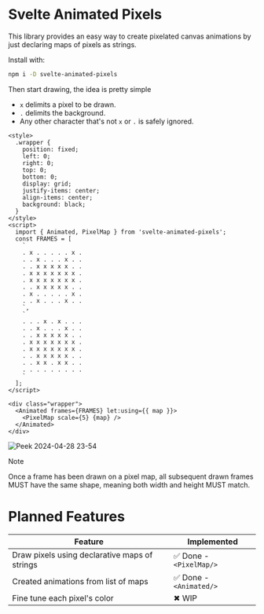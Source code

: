 # Svelte Animated Pixels

This library provides an easy way to create pixelated canvas animations by just declaring maps of pixels as strings.


Install with:

```sh
npm i -D svelte-animated-pixels
```

Then start drawing, the idea is pretty simple

- `x` delimits a pixel to be drawn.
- `.` delimits the background.
- Any other character that's not `x` or `.` is safely ignored.

```svelte
<style>
  .wrapper {
    position: fixed;
    left: 0;
    right: 0;
    top: 0;
    bottom: 0;
    display: grid;
    justify-items: center;
    align-items: center;
    background: black;
  }
</style>
<script>
  import { Animated, PixelMap } from 'svelte-animated-pixels';
  const FRAMES = [
    `
    . x . . . . . x .
    . . x . . . x . .
    . . x x x x x . .
    . x x x x x x x .
    . x x x x x x x .
    . . x x x x x . .
    . x . . . . . x .
    . . x . . . x . .
    `,
    `
    . . . x . x . . .
    . . x . . . x . .
    . . x x x x x . .
    . x x x x x x x .
    . x x x x x x x .
    . . x x x x x . .
    . . x x . x x . .
    . . . . . . . . .
    `
  ];
</script>

<div class="wrapper">
  <Animated frames={FRAMES} let:using={{ map }}>
    <PixelMap scale={5} {map} />
  </Animated>
</div>
```

![Peek 2024-04-28 23-54](https://github.com/tncrazvan/svelte-animated-pixels/assets/6891346/6b83adba-1805-4c8f-9f1f-813707629550)

> [!NOTE]
> Once a frame has been drawn on a pixel map, all subsequent drawn frames MUST have the same shape, meaning both width and height MUST match.

# Planned Features

| Feature | Implemented | 
|---------|-------------|
| Draw pixels using declarative maps of strings | ✅ Done - `<PixelMap/>` |
| Created animations from list of maps | ✅ Done - `<Animated/>` | 
| Fine tune each pixel's color | ✖ WIP |


